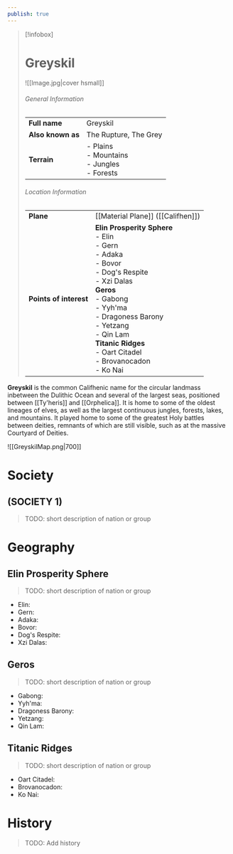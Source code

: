 ```yaml
---
publish: true
---
```

> [!infobox]
> # Greyskil
> ![[Image.jpg|cover hsmall]]  
> ###### General Information
> | | |  
> |---|---|  
> | **Full name** | Greyskil |
> | **Also known as** | The Rupture, The Grey |
> | **Terrain** | - Plains<br>- Mountains<br>- Jungles<br>- Forests |
> ###### Location Information
> | | |  
> |---|---|  
> | **Plane** | [[Material Plane]] ([[Califhen]]) |
> | **Points of interest** | **Elin Prosperity Sphere**<br>- Elin<br>- Gern<br>- Adaka<br>- Bovor<br>- Dog's Respite<br>- Xzi Dalas<br>**Geros**<br>- Gabong<br>- Yyh'ma<br>- Dragoness Barony<br>- Yetzang<br>- Qin Lam<br>**Titanic Ridges**<br>- Oart Citadel<br>- Brovanocadon<br>- Ko Nai |

**Greyskil** is the common Califhenic name for the circular landmass inbetween the Dulithic Ocean and several of the largest seas, positioned between [[Ty'heris]] and [[Orphelica]]. It is home to some of the oldest lineages of elves, as well as the largest continuous jungles, forests, lakes, and mountains. It played home to some of the greatest Holy battles between deities, remnants of which are still visible, such as at the massive Courtyard of Deities.

![[GreyskilMap.png|700]]
# Society
## (SOCIETY 1)
> TODO: short description of nation or group

# Geography
## Elin Prosperity Sphere
> TODO: short description of nation or group
- Elin:
- Gern:  
- Adaka:  
- Bovor:
- Dog's Respite:
- Xzi Dalas:
## Geros
> TODO: short description of nation or group
- Gabong:  
- Yyh'ma:  
- Dragoness Barony:
- Yetzang:
- Qin Lam: 
## Titanic Ridges
> TODO: short description of nation or group
- Oart Citadel:   
- Brovanocadon:   
- Ko Nai:
# History
> TODO: Add history